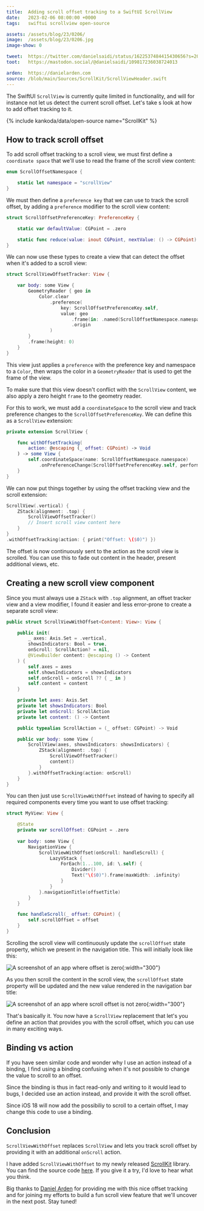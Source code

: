 ```yaml
---
title:  Adding scroll offset tracking to a SwiftUI ScrollView
date:   2023-02-06 08:00:00 +0000
tags:   swiftui scrollview open-source

assets: /assets/blog/23/0206/
image:  /assets/blog/23/0206.jpg
image-show: 0

tweet:  https://twitter.com/danielsaidi/status/1622537484415430656?s=20&t=3qs2gw90CbHHVEFCPzeHcg
toot:   https://mastodon.social/@danielsaidi/109817236038724013

arden:  https://danielarden.com
source: /blob/main/Sources/ScrollKit/ScrollViewHeader.swift
---
```


The SwiftUI `ScrollView` is currently quite limited in functionality, and will for instance not let us detect the current scroll offset. Let's take s look at how to add offset tracking to it.

{% include kankoda/data/open-source name="ScrollKit" %}


## How to track scroll offset

To add scroll offset tracking to a scroll view, we must first define a `coordinate space` that we'll use to read the frame of the scroll view content:

```swift
enum ScrollOffsetNamespace {

    static let namespace = "scrollView"
}
```

We must then define a `preference key` that we can use to track the scroll offset, by adding a `preference` modifier to the scroll view content:

```swift
struct ScrollOffsetPreferenceKey: PreferenceKey {

    static var defaultValue: CGPoint = .zero

    static func reduce(value: inout CGPoint, nextValue: () -> CGPoint) {}
}
```

We can now use these types to create a view that can detect the offset when it's added to a scroll view:

```swift
struct ScrollViewOffsetTracker: View {

    var body: some View {
        GeometryReader { geo in
            Color.clear
                .preference(
                    key: ScrollOffsetPreferenceKey.self,
                    value: geo
                        .frame(in: .named(ScrollOffsetNamespace.namespace))
                        .origin
                )
        }
        .frame(height: 0)
    }
}
```

This view just applies a `preference` with the preference key and namespace to a `Color`, then wraps the color in a `GeometryReader` that is used to get the frame of the view. 

To make sure that this view doesn't conflict with the `ScrollView` content, we also apply a zero height `frame` to the geometry reader.

For this to work, we must add a `coordinateSpace` to the scroll view and track preference changes to the `ScrollOffsetPreferenceKey`. We can define this as a `ScrollView` extension:

```swift
private extension ScrollView {

    func withOffsetTracking(
        action: @escaping (_ offset: CGPoint) -> Void
    ) -> some View {
        self.coordinateSpace(name: ScrollOffsetNamespace.namespace)
            .onPreferenceChange(ScrollOffsetPreferenceKey.self, perform: action)
    }
}
```

We can now put things together by using the offset tracking view and the scroll extension:

```swift
ScrollView(.vertical) {
    ZStack(alignment: .top) {
        ScrollViewOffsetTracker()
        // Insert scroll view content here
    }
}
.withOffsetTracking(action: { print("Offset: \($0)") })
```

The offset is now continuously sent to the action as the scroll view is scrolled. You can use this to fade out content in the header, present additional views, etc.


## Creating a new scroll view component

Since you must always use a `ZStack` with `.top` alignment, an offset tracker view and a view modifier, I found it easier and less error-prone to create a separate scroll view:

```swift
public struct ScrollViewWithOffset<Content: View>: View {

    public init(
        _ axes: Axis.Set = .vertical,
        showsIndicators: Bool = true,
        onScroll: ScrollAction? = nil,
        @ViewBuilder content: @escaping () -> Content
    ) {
        self.axes = axes
        self.showsIndicators = showsIndicators
        self.onScroll = onScroll ?? { _ in }
        self.content = content
    }

    private let axes: Axis.Set
    private let showsIndicators: Bool
    private let onScroll: ScrollAction
    private let content: () -> Content

    public typealias ScrollAction = (_ offset: CGPoint) -> Void

    public var body: some View {
        ScrollView(axes, showsIndicators: showsIndicators) {
            ZStack(alignment: .top) {
                ScrollViewOffsetTracker()
                content()
            }
        }.withOffsetTracking(action: onScroll)
    }
}
```

You can then just use `ScrollViewWithOffset` instead of having to specify all required components every time you want to use offset tracking:

```swift
struct MyView: View {

    @State
    private var scrollOffset: CGPoint = .zero
    
    var body: some View {
        NavigationView {
            ScrollViewWithOffset(onScroll: handleScroll) {
                LazyVStack {
                    ForEach(1...100, id: \.self) {
                        Divider()
                        Text("\($0)").frame(maxWidth: .infinity)
                    }
                }
            }.navigationTitle(offsetTitle)
        }
    }

    func handleScroll(_ offset: CGPoint) {
        self.scrollOffset = offset
    }
}
```

Scrolling the scroll view will continuously update the `scrollOffset` state property, which we present in the navigation title. This will initially look like this:

![A screenshot of an app where offset is zero]({{page.assets}}scroll-init.png){:width="300"}

As you then scroll the content in the scroll view, the `scrollOffset` state property will be updated and the new value rendered in the navigation bar title:

![A screenshot of an app where scroll offset is not zero]({{page.assets}}scroll-scrolled.png){:width="300"}

That's basically it. You now have a `ScrollView` replacement that let's you define an action that provides you with the scroll offset, which you can use in many exciting ways.


## Binding vs action

If you have seen similar code and wonder why I use an action instead of a binding, I find using a binding confusing when it's not possible to change the value to scroll to an offset.

Since the binding is thus in fact read-only and writing to it would lead to bugs, I decided use an action instead, and provide it with the scroll offset.

Since iOS 18 will now add the possibiliy to scroll to a certain offset, I may change this code to use a binding.


## Conclusion

`ScrollViewWithOffset` replaces `ScrollView` and lets you track scroll offset by providing it with an additional `onScroll` action. 

I have added `ScrollViewWithOffset` to my newly released [ScrollKit]({{project.url}}) library. You can find the source code [here]({{project.url}}{{page.source}}). If you give it a try, I'd love to hear what you think.

Big thanks to [Daniel Arden]({{page.arden}}) for providing me with this nice offset tracking and for joining my efforts to build a fun scroll view feature that we'll uncover in the next post. Stay tuned!